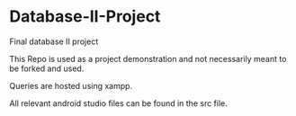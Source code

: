 # Database-II-Project

Final database II project

This Repo is used as a project demonstration and not necessarily meant to be forked and used.


Queries are hosted using xampp.

All relevant android studio files can be found in the src file.
